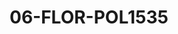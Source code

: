 ---
title: 06-FLOR-POL1535
image: 06-FLOR-POL1535.jpg
brand: elisabetta-polignano
layout: vestito
---